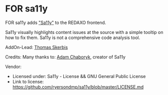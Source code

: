# FOR sa11y

FOR sa11y adds ["Sa11y"](https://sa11y.netlify.app) to the REDAXO frontend. 
 
Sa11y visually highlights content issues at the source with a simple tooltip on how to fix them. Sa11y is not a comprehensive code analysis tool.


AddOn-Lead: 
[Thomas Skerbis](https://github.com/skerbis) 

Credits:
Many thanks to: [Adam Chaboryk](https://github.com/adamchaboryk), creator of Sa11y

Vendor: 
- Licensed under: Sa11y - License && GNU General Public License
- Link to license: https://github.com/ryersondmp/sa11y/blob/master/LICENSE.md
